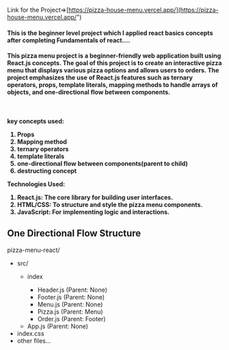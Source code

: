 Link for the Project=>[https://pizza-house-menu.vercel.app/](https://pizza-house-menu.vercel.app/")

<h4>This is the beginner level project which I applied react basics concepts after completing Fundamentals of react.... <h4/>

<h4>This pizza menu project is a beginner-friendly web application built using React.js concepts. The goal of this project is to create an interactive pizza menu that displays various pizza options and allows users to orders. The project emphasizes the use of React.js features such as ternary operators, props, template literals, mapping methods to handle arrays of objects, and one-directional flow between components. <h4/>
</br>

<p>key concepts used:</p>

<ol>
  <li>Props</li>
  <li>Mapping method</li>
  <li>ternary operators</li>
  <li>template literals</li>
  <li>one-directional flow between components(parent to child)</li>
  <li>destructing concept</li>
</ol>


<p>Technologies Used:<p/>
  <ol>
<li>React.js: The core library for building user interfaces.</li>
<li>HTML/CSS: To structure and style the pizza menu components.</li>
<li>JavaScript: For implementing logic and interactions.</li>
    </ol>
    
<h2>One Directional Flow Structure</h2>
<p>pizza-menu-react/</p>
<ul>
  <li>
    <p>src/</p>
    <ul>
      <li>
        <p>index</p>
        <ul>
          <li>Header.js (Parent: None)</li>
          <li>Footer.js (Parent: None)</li>
          <li>Menu.js (Parent: None)</li>
          <li>Pizza.js (Parent: Menu)</li>
          <li>Order.js (Parent: Footer)</li>
        </ul>
      </li>
      <li>App.js (Parent: None)</li>
    </ul>
  </li>
  <li>index.css</li>
  <li>other files...</li>
</ul>



